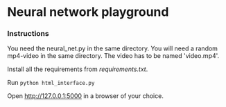 # Neural network playground

### Instructions

You need the neural_net.py in the same directory.
You will need a random mp4-video in the same directory. The video has to be named 'video.mp4'.

Install all the requirements from *requirements.txt*. 

Run ```python html_interface.py```

Open http://127.0.0.1:5000 in a browser of your choice.
